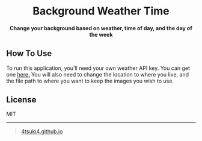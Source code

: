 <h1 align="center">
  Background Weather Time
  <br>
</h1>
<h4 align="center">Change your background based on weather, time of day, and the day of the week</h4>

## How To Use

To run this application, you'll need your own weather API key. You can get one <a href="https://openweathermap.org/api" target="_blank">here.</a>
You will also need to change the location to where you live, and the file path to where you want to keep the images you wish to use. 

## License

MIT

---

>[4tsuki4.github.io](https://4tsuki4.github.io/)
